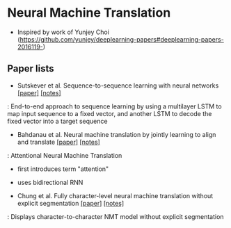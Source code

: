 # Neural Machine Translation

- Inspired by work of Yunjey Choi (https://github.com/yunjey/deeplearning-papers#deeplearning-papers-2016119-)

## Paper lists

- Sutskever et al. Sequence-to-sequence learning with neural networks
[[paper]](http://papers.nips.cc/paper/5346-sequence-to-sequence-learning-with-neural-networks.pdf) 
[[notes]](https://github.com/mjc92/studies/blob/master/notes/Sequence_to_sequence_learning_with_neural_networks.md) 

: End-to-end approach to sequence learning by using a multilayer LSTM to map input sequence to a fixed vector,
  and another LSTM to decode the fixed vector into a target sequence

- Bahdanau et al. Neural machine translation by jointly learning to align and translate
[[paper]](https://arxiv.org/pdf/1409.0473v7.pdf) 
[[notes]](https://github.com/mjc92/studies/blob/master/notes/Neural_Machine_translation_by_Jointly_Learning_to_Align_and_Translate.md) 

: Attentional Neural Machine Translation
  - first introduces term "attention"
  - uses bidirectional RNN
  
- Chung et al. Fully character-level neural machine translation without explicit segmentation
[[paper]](https://arxiv.org/pdf/1603.06147v4.pdf)
[[notes]](https://github.com/mjc92/studies/blob/master/notes/Fully_Character-level_Neural_Machine_Translation_without_Explicit_Segmentation.md)

: Displays character-to-character NMT model without explicit segmentation


